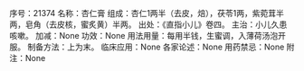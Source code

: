 序号：21374
名称：杏仁膏
组成：杏仁1两半（去皮，焙），茯苓1两，紫菀茸半两，皂角（去皮核，蜜炙黄）半两。
出处：《直指小儿》卷四。
主治：小儿久患咳嗽。
加减：None
功效：None
用法用量：每用半钱，生蜜调，入薄荷汤泡开服。
制备方法：上为末。
临床应用：None
各家论述：None
用药禁忌：None
附注：None
